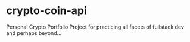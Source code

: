 # crypto-coin-api
Personal Crypto Portfolio Project for practicing all facets of fullstack dev and perhaps beyond...
